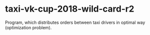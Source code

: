 # taxi-vk-cup-2018-wild-card-r2
Program, which distributes orders between taxi drivers in optimal way (optimization problem).
